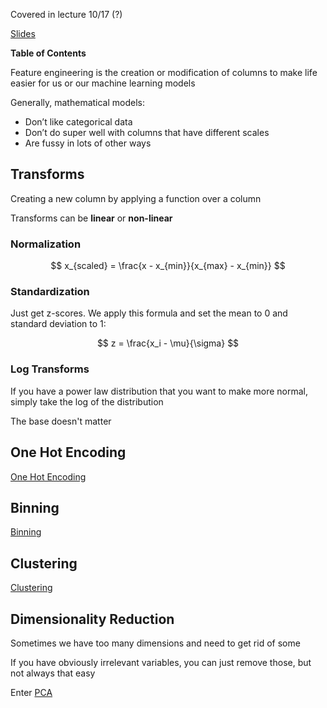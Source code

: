 
Covered in lecture 10/17 (?)

[Slides](https://docs.google.com/presentation/d/1zE54CPwDybdcAziepPob7hqC_aEEogAfsD7wZKLn-m0/edit#slide=id.g2848ac0f2f8_0_203)

**Table of Contents**

Feature engineering is the creation or modification of columns to make life easier for us or our machine learning models

Generally, mathematical models:

- Don’t like categorical data
- Don’t do super well with columns that have different scales
- Are fussy in lots of other ways

## Transforms

Creating a new column by applying a function over a column

Transforms can be **linear** or **non-linear**

### Normalization

$$
x_{scaled} = \frac{x - x_{min}}{x_{max} - x_{min}}
$$

### Standardization

Just get z-scores.
We apply this formula and set the mean to 0 and standard deviation to 1:

$$
z = \frac{x_i - \mu}{\sigma}
$$

### Log Transforms

If you have a power law distribution that you want to make more normal, simply take the log of the distribution

The base doesn't matter

## One Hot Encoding

[One Hot Encoding](One%20Hot%20Encoding.md)

## Binning

[Binning](Binning.md)

## Clustering

[Clustering](Clustering.md)

## Dimensionality Reduction

Sometimes we have too many dimensions and need to get rid of some

If you have obviously irrelevant variables, you can just remove those, but not always that easy

Enter [PCA](PCA.md)